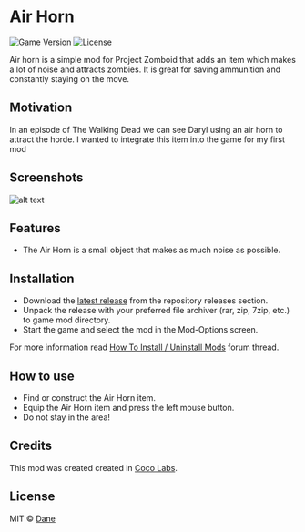 # Air Horn

![Game Version](https://img.shields.io/badge/PZ%20Version-IWBUMS%3A%2041.50-red) [![License](https://img.shields.io/github/license/yooksi/pz-zmod)](https://www.gnu.org/licenses/)

Air horn is a simple mod for Project Zomboid that adds an item which makes a lot of noise and attracts zombies. It is great for saving ammunition and constantly staying on the move.

## Motivation

In an episode of The Walking Dead we can see Daryl using an air horn to attract the horde. 
I wanted to integrate this item into the game for my first mod

## Screenshots

![alt text](https://i.ibb.co/MV3rp2r/airhorn.jpg)

## Features

- The Air Horn is a small object that makes as much noise as possible.  

## Installation

- Download the [latest release](https://github.com/yooksi/pz-zmod/releases/latest) from the repository releases section.
- Unpack the release with your preferred file archiver (rar, zip, 7zip, etc.) to game mod directory.
- Start the game and select the mod in the Mod-Options screen.

For more information read [How To Install / Uninstall Mods](https://theindiestone.com/forums/index.php?/topic/1395-how-to-install-uninstall-mods/) forum thread.

## How to use

- Find or construct the Air Horn item.
- Equip the Air Horn item and press the left mouse button.
- Do not stay in the area!

## Credits

This mod was created created in [Coco Labs](https://github.com/real-coco-labs).

## License
MIT © [Dane](https://github.com/DaneTank)